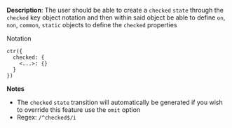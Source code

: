 __Description__: The user should be able to create a `checked` `state` through the `checked` key object notation and then within said object be able to define `on`, `non`, `common`, `static` objects to define the `checked` properties

Notation
```
ctr({
  checked: {
    <...>: {}
  }
})
```

__Notes__

- The `checked` `state` transition will automatically be generated if you wish to override this feature use the `omit` option
- Regex: `/^checked$/i`